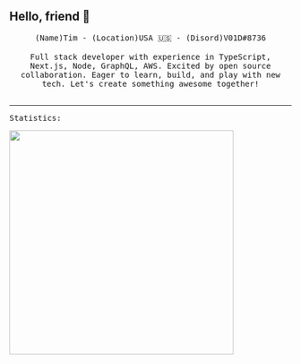 ## Hello, friend 👋

<p align="center">
<!--   <img src="https://raw.githubusercontent.com/coderjojo/coderjojo/master/img/github.gif" width=100> -->
  <samp>
    (Name)Tim - (Location)USA 🇺🇸 - (Disord)V01D#8736
  </samp>
<br><br>
  <samp>
Full stack developer with experience in TypeScript, Next.js, Node, GraphQL, AWS. Excited by open source collaboration. Eager to learn, build, and play with new tech. Let's create something awesome together!
    <br>
    <br>
  </samp>
</p>
<hr>

<p>
  <samp>
    Statistics:
  </samp>
</p>
<!-- This will place the images next to eachother -->
<!-- <a href="#">
  <img align="center" src="https://github-readme-stats.vercel.app/api/top-langs/?username=V01D-NULL&layout=compact&theme=apprentice" width="333" />
</a> -->
<a href="#">
  <img align="center" src="https://github-readme-stats.vercel.app/api?username=V01D-NULL&show_icons=true&theme=apprentice" width="400"/>
</a>
